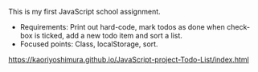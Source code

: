 This is my first JavaScript school assignment.

- Requirements: Print out hard-code, mark todos as done when check-box is ticked, add a new todo item and sort a list.
- Focused points: Class, localStorage, sort.

https://kaoriyoshimura.github.io/JavaScript-project-Todo-List/index.html